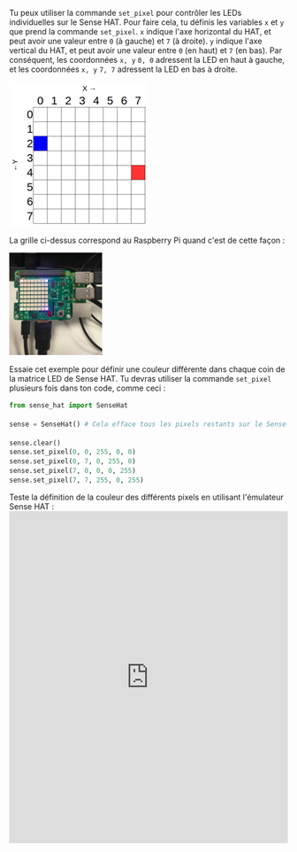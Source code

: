 Tu peux utiliser la commande `set_pixel` pour contrôler les LEDs individuelles sur le Sense HAT. Pour faire cela, tu définis les variables `x` et `y` que prend la commande `set_pixel`. `x` indique l'axe horizontal du HAT, et peut avoir une valeur entre `0` (à gauche) et `7` (à droite). `y` indique l'axe vertical du HAT, et peut avoir une valeur entre `0` (en haut) et `7` (en bas). Par conséquent, les coordonnées `x, y`  `0, 0` adressent la LED en haut à gauche, et les coordonnées `x, y` `7, 7` adressent la LED en bas à droite.

![](images/coordinates.png)

La grille ci-dessus correspond au Raspberry Pi quand c'est de cette façon :

![](images/rpicoordinates.png)

Essaie cet exemple pour définir une couleur différente dans chaque coin de la matrice LED de Sense HAT. Tu devras utiliser la commande `set_pixel` plusieurs fois dans ton code, comme ceci :

```python
from sense_hat import SenseHat

sense = SenseHat() # Cela efface tous les pixels restants sur le Sense HAT. Tu n'as peut-être pas besoin de cette étape et tu peux choisir quand l'ajouter.

sense.clear()
sense.set_pixel(0, 0, 255, 0, 0)
sense.set_pixel(0, 7, 0, 255, 0)
sense.set_pixel(7, 0, 0, 0, 255)
sense.set_pixel(7, 7, 255, 0, 255)
```

Teste la définition de la couleur des différents pixels en utilisant l'émulateur Sense HAT : <iframe src="https://trinket.io/embed/python/78c2595904" width="100%" height="600" frameborder="0" marginwidth="0" marginheight="0" allowfullscreen></iframe>
